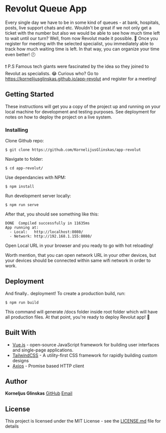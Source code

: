 # Revolut Queue App

Every single day we have to be in some kind of queues - at bank, hospitals, posts, live support chats and etc. Wouldn't be great if we not only get a ticket with the number but also we would be able to see how much time left to wait until our turn? Well, from now Revolut made it possible. 🥳 Once you register for meeting with the selected specialist, you immediately able to track how much waiting time is left. In that way, you can organize your time even better! 🕖

❗️ ️P.S Famous tech giants were fascinated by the idea so they joined to Revolut as specialists. 😂 Curious who? Go to https://kornelijusglinskas.github.io/app-revolut and register for a meeting!

## Getting Started

These instructions will get you a copy of the project up and running on your local machine for development and testing purposes. See deployment for notes on how to deploy the project on a live system.

### Installing

Clone Github repo:

```
$ git clone https://github.com/KornelijusGlinskas/app-revolut
```

Navigate to folder:

```
$ cd app-revolut/
```

Use dependancies with NPM:

```
$ npm install
```

Run development server locally:

```
$ npm run serve
```

After that, you should see something like this:

```
DONE  Compiled successfully in 11635ms
App running at:
  - Local:   http://localhost:8080/
  - Network: http://192.168.1.155:8080/
```

Open Local URL in your browser and you ready to go with hot reloading!

Worth mention, that you can open network URL in your other devices, but your devices should be connected within same wifi network in order to work.

## Deployment

And finally.. deployment! To create a production build, run:

```
$ npm run build
```

This command will generate /docs folder inside root folder which will have all production files. At that point, you're ready to deploy Revolut app! 🤯

## Built With

- [Vue.js](http://www.dropwizard.io/1.0.2/docs/) - open-source JavaScript framework for building user interfaces and single-page applications.
- [TailwindCSS](https://tailwindcss.com/) - A utility-first CSS framework for
  rapidly building custom designs
- [Axios](https://github.com/axios/axios) - Promise based HTTP client

## Author

**Korneljus Glinskas**
[GitHub](https://github.com/KornelijusGlinskas)
[Email](mailto:kornelijus@veviam.lt)

## License

This project is licensed under the MIT License - see the [LICENSE.md](https://en.wikipedia.org/wiki/MIT_License) file for details
